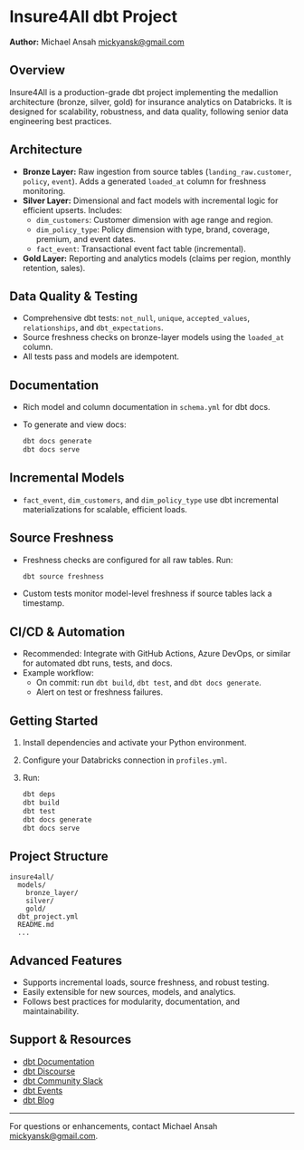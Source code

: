 # Insure4All dbt Project

**Author:** Michael Ansah <mickyansk@gmail.com>

## Overview

Insure4All is a production-grade dbt project implementing the medallion architecture (bronze, silver, gold) for insurance analytics on Databricks. It is designed for scalability, robustness, and data quality, following senior data engineering best practices.

## Architecture

- **Bronze Layer:** Raw ingestion from source tables (`landing_raw.customer`, `policy`, `event`). Adds a generated `loaded_at` column for freshness monitoring.
- **Silver Layer:** Dimensional and fact models with incremental logic for efficient upserts. Includes:
  - `dim_customers`: Customer dimension with age range and region.
  - `dim_policy_type`: Policy dimension with type, brand, coverage, premium, and event dates.
  - `fact_event`: Transactional event fact table (incremental).
- **Gold Layer:** Reporting and analytics models (claims per region, monthly retention, sales).

## Data Quality & Testing

- Comprehensive dbt tests: `not_null`, `unique`, `accepted_values`, `relationships`, and `dbt_expectations`.
- Source freshness checks on bronze-layer models using the `loaded_at` column.
- All tests pass and models are idempotent.

## Documentation

- Rich model and column documentation in `schema.yml` for dbt docs.
- To generate and view docs:

  ```bash
  dbt docs generate
  dbt docs serve
  ```

## Incremental Models

- `fact_event`, `dim_customers`, and `dim_policy_type` use dbt incremental materializations for scalable, efficient loads.

## Source Freshness

- Freshness checks are configured for all raw tables. Run:

  ```bash
  dbt source freshness
  ```
- Custom tests monitor model-level freshness if source tables lack a timestamp.

## CI/CD & Automation

- Recommended: Integrate with GitHub Actions, Azure DevOps, or similar for automated dbt runs, tests, and docs.
- Example workflow:
  - On commit: run `dbt build`, `dbt test`, and `dbt docs generate`.
  - Alert on test or freshness failures.

## Getting Started

1. Install dependencies and activate your Python environment.
2. Configure your Databricks connection in `profiles.yml`.
3. Run:

   ```bash
   dbt deps
   dbt build
   dbt test
   dbt docs generate
   dbt docs serve
   ```

## Project Structure

```
insure4all/
  models/
    bronze_layer/
    silver/
    gold/
  dbt_project.yml
  README.md
  ...
```

## Advanced Features

- Supports incremental loads, source freshness, and robust testing.
- Easily extensible for new sources, models, and analytics.
- Follows best practices for modularity, documentation, and maintainability.

## Support & Resources

- [dbt Documentation](https://docs.getdbt.com/docs/introduction)
- [dbt Discourse](https://discourse.getdbt.com/)
- [dbt Community Slack](https://community.getdbt.com/)
- [dbt Events](https://events.getdbt.com)
- [dbt Blog](https://blog.getdbt.com/)

---
For questions or enhancements, contact Michael Ansah <mickyansk@gmail.com>.
